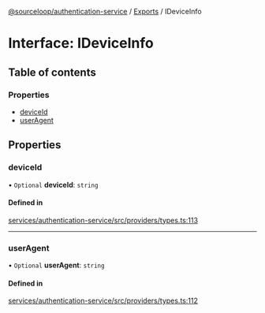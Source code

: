[@sourceloop/authentication-service](../README.md) / [Exports](../modules.md) / IDeviceInfo

# Interface: IDeviceInfo

## Table of contents

### Properties

- [deviceId](IDeviceInfo.md#deviceid)
- [userAgent](IDeviceInfo.md#useragent)

## Properties

### deviceId

• `Optional` **deviceId**: `string`

#### Defined in

[services/authentication-service/src/providers/types.ts:113](https://github.com/sourcefuse/loopback4-microservice-catalog/blob/089fc2dc0/services/authentication-service/src/providers/types.ts#L113)

___

### userAgent

• `Optional` **userAgent**: `string`

#### Defined in

[services/authentication-service/src/providers/types.ts:112](https://github.com/sourcefuse/loopback4-microservice-catalog/blob/089fc2dc0/services/authentication-service/src/providers/types.ts#L112)
